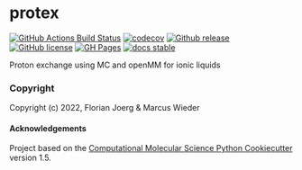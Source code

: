 protex
==============================
[//]: # (Badges)
[![GitHub Actions Build Status](https://github.com/florianjoerg/protex/workflows/CI/badge.svg)](https://github.com/florianjoerg/protex/actions?query=workflow%3ACI)
[![codecov](https://codecov.io/gh/florianjoerg/protex/branch/main/graph/badge.svg?token=ddqu0BzewU)](https://codecov.io/gh/florianjoerg/protex)
[![Github release](https://badgen.net/github/release/florianjoerg/protex)](https://github.com/florianjoerg/protex/releases/)
[![GitHub license](https://img.shields.io/github/license/florianjoerg/protex?color=green)](https://github.com/florianjoerg/protex/blob/main/LICENSE)
[![GH Pages](https://github.com/florianj77/protex/actions/workflows/gh_pages.yml/badge.svg)](https://github.com/florianj77/protex/actions/workflows/gh_pages.yml)
[![docs stable](https://img.shields.io/badge/docs-stable-5077AB.svg?logo=read%20the%20docs)](https://florianjoerg.github.io/protex/)

[//]: <[![GitHub forks](https://img.shields.io/github/forks/florianj77/protex)](https://github.com/florianj77/protex/network)>
[//]: <[![Github tag](https://badgen.net/github/tag/florianj77/protex)](https://github.com/florianj77/protex/tags/)>
[//]: <[![GitHub issues](https://img.shields.io/github/issues/florianj77/protex?style=flat)](https://github.com/florianj77/protex/issues)>
[//]: <[![GitHub stars](https://img.shields.io/github/stars/florianj77/protex)](https://github.com/florianj77/protex/stargazers)>
[//]: <[![codecov](https://codecov.io/gh/florianj77/protex/branch/main/graph/badge.svg?token=ddqu0BzewU)](https://codecov.io/gh/florianj77/protex)>


Proton exchange using MC and openMM for ionic liquids

### Copyright

Copyright (c) 2022, Florian Joerg & Marcus Wieder


#### Acknowledgements
 
Project based on the 
[Computational Molecular Science Python Cookiecutter](https://github.com/molssi/cookiecutter-cms) version 1.5.
